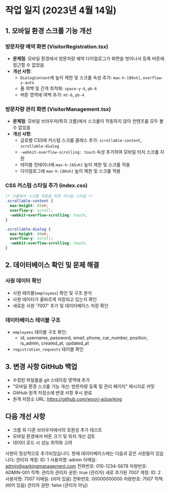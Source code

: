 # 작업 일지 (2023년 4월 14일)

## 1. 모바일 환경 스크롤 기능 개선

### 방문차량 예약 화면 (VisitorRegistration.tsx)
- **문제점**: 모바일 환경에서 방문차량 예약 다이얼로그가 화면을 벗어나서 등록 버튼에 접근할 수 없었음
- **개선 사항**:
  - `DialogContent`에 높이 제한 및 스크롤 속성 추가: `max-h-[80vh]`, `overflow-y-auto`
  - 폼 여백 및 간격 최적화: `space-y-4`, `pb-6`
  - 버튼 영역에 여백 추가: `mt-6`, `pb-4`

### 방문차량 관리 화면 (VisitorManagement.tsx)
- **문제점**: 모바일 브라우저(특히 크롬)에서 스크롤이 작동하지 않아 컨텐츠를 모두 볼 수 없었음
- **개선 사항**:
  - 글로벌 CSS에 커스텀 스크롤 클래스 추가: `scrollable-content`, `scrollable-dialog`
  - `-webkit-overflow-scrolling: touch` 속성 추가하여 모바일 터치 스크롤 지원
  - 테이블 컨테이너에 `max-h-[65vh]` 높이 제한 및 스크롤 적용
  - 다이얼로그에 `max-h-[80vh]` 높이 제한 및 스크롤 적용

### CSS 커스텀 스타일 추가 (index.css)
```css
/* 크롬에서 스크롤 작동을 위한 커스텀 스타일 */
.scrollable-content {
  max-height: 65vh;
  overflow-y: scroll;
  -webkit-overflow-scrolling: touch;
}

.scrollable-dialog {
  max-height: 80vh;
  overflow-y: scroll;
  -webkit-overflow-scrolling: touch;
}
```

## 2. 데이터베이스 확인 및 문제 해결

### 사원 데이터 확인
- 사원 테이블(`employees`) 확인 및 구조 분석
- 사원 데이터가 올바르게 저장되고 있는지 확인
- 새로운 사원 '7007' 추가 및 데이터베이스 저장 확인

### 데이터베이스 테이블 구조
- `employees` 테이블 구조 확인:
  - id, username, password, email, phone, car_number, position, is_admin, created_at, updated_at
- `registration_requests` 테이블 확인

## 3. 변경 사항 GitHub 백업
- 수정된 파일들을 git 스테이징 영역에 추가
- "모바일 환경 스크롤 기능 개선: 방문차량 등록 및 관리 페이지" 메시지로 커밋
- GitHub 원격 저장소에 변경 사항 푸시 완료
- 원격 저장소 URL: https://github.com/woori-ai/parking

## 다음 개선 사항
- 크롬 외 다른 브라우저에서의 호환성 추가 테스트
- 모바일 환경에서 버튼 크기 및 위치 개선 검토
- 데이터 로드 시 성능 최적화 고려 

사원이 정상적으로 추가되었습니다. 현재 데이터베이스에는 다음과 같은 사원들이 있습니다:
관리자 계정:
ID: 1
사용자명: admin
이메일: admin@parkingmanagement.com
전화번호: 010-1234-5678
차량번호: ADMIN-001
직책: 관리자
관리자 권한: true (관리자)
새로 추가된 7007 계정:
ID: 2
사용자명: 7007
이메일: (비어 있음)
전화번호: 00000000000
차량번호: 7007
직책: (비어 있음)
관리자 권한: false (관리자 아님)